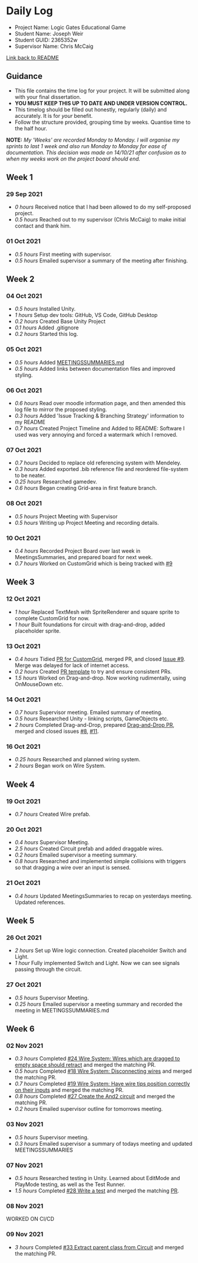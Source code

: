 # Daily Log

* Project Name: Logic Gates Educational Game
* Student Name: Joseph Weir
* Student GUID: 2365352w
* Supervisor Name: Chris McCaig

[Link back to README](../README.md)

## Guidance

* This file contains the time log for your project. It will be submitted along with your final dissertation.
* **YOU MUST KEEP THIS UP TO DATE AND UNDER VERSION CONTROL.**
* This timelog should be filled out honestly, regularly (daily) and accurately. It is for *your* benefit.
* Follow the structure provided, grouping time by weeks.  Quantise time to the half hour.

**NOTE:** *My 'Weeks' are recorded Monday to Monday. I will organise my sprints to last 1 week and also run Monday to Monday for ease of documentation. This decision was made on 14/10/21 after confusion as to when my weeks work on the project board should end.*

## Week 1

### 29 Sep 2021

* *0 hours* Received notice that I had been allowed to do my self-proposed project.
* *0.5 hours* Reached out to my supervisor (Chris McCaig) to make initial contact and thank him.

### 01 Oct 2021

* *0.5 hours* First meeting with supervisor.
* *0.5 hours* Emailed supervisor a summary of the meeting after finishing.

## Week 2

### 04 Oct 2021

* *0.5 hours* Installed Unity.
* *1 hours* Setup dev tools: GitHub, VS Code, GitHub Desktop
* *0.2 hours* Created Base Unity Project
* *0.1 hours* Added .gitignore
* *0.2 hours* Started this log.

### 05 Oct 2021

* *0.5 hours* Added [MEETINGSSUMMARIES.md](MEETINGSSUMMARIES.md)
* *0.5 hours* Added links between documentation files and improved styling.

### 06 Oct 2021

* *0.6 hours* Read over moodle information page, and then amended this log file to mirror the proposed styling.
* *0.3 hours* Added 'Issue Tracking & Branching Strategy' information to my README
* *0.7 hours* Created Project Timeline and Added to README: Software I used was very annoying and forced a watermark which I removed.

### 07 Oct 2021

* *0.7 hours* Decided to replace old referencing system with Mendeley.
* *0.3 hours* Added exported .bib reference file and reordered file-system to be neater.
* *0.25 hours* Researched gamedev.
* *0.6 hours* Began creating Grid-area in first feature branch.

### 08 Oct 2021

* *0.5 hours* Project Meeting with Supervisor
* *0.5 hours* Writing up Project Meeting and recording details.

### 10 Oct 2021

* *0.4 hours* Recorded Project Board over last week in MeetingsSummaries, and prepared board for next week. 
* *0.7 hours* Worked on CustomGrid which is being tracked with [#9](https://github.com/JosephMW/Logic-Gates-Educational-Game/issues/9)

## Week 3

### 12 Oct 2021

* *1 hour* Replaced TextMesh with SpriteRenderer and square sprite to complete CustomGrid for now.
* *1 hour* Built foundations for circuit with drag-and-drop, added placeholder sprite.

### 13 Oct 2021

* *0.4 hours* Tidied [PR for CustomGrid](https://github.com/JosephMW/Logic-Gates-Educational-Game/pull/10), merged PR, and closed [Issue #9](https://github.com/JosephMW/Logic-Gates-Educational-Game/issues/9). Merge was delayed for lack of internet access.
* *0.2 hours* Created [PR template](.github/pull_request_template.md) to try and ensure consistent PRs.
* *1.5 hours* Worked on Drag-and-drop. Now working rudimentally, using OnMouseDown etc. 

### 14 Oct 2021

* *0.7 hours* Supervisor meeting. Emailed summary of meeting.
* *0.5 hours* Researched Unity - linking scripts, GameObjects etc.
* *2 hours* Completed Drag-and-Drop, prepared [Drag-and-Drop PR](https://github.com/JosephMW/Logic-Gates-Educational-Game/pull/16), merged and closed issues [#8](https://github.com/JosephMW/Logic-Gates-Educational-Game/issues/8), [#11](https://github.com/JosephMW/Logic-Gates-Educational-Game/issues/11).

### 16 Oct 2021

* *0.25 hours* Researched and planned wiring system.
* *2 hours* Began work on Wire System.

## Week 4

### 19 Oct 2021

* *0.7 hours* Created Wire prefab.

### 20 Oct 2021

* *0.4 hours* Supervisor Meeting.
* *2.5 hours* Created Circuit prefab and added draggable wires. 
* *0.2 hours* Emailed supervisor a meeting summary.
* *0.8 hours* Researched and implemented simple collisions with triggers so that dragging a wire over an input is sensed.

### 21 Oct 2021

* *0.4 hours* Updated MeetingsSummaries to recap on yesterdays meeting. Updated references.

## Week 5

### 26 Oct 2021

* *2 hours* Set up Wire logic connection. Created placeholder Switch and Light.
* *1 hour* Fully implemented Switch and Light. Now we can see signals passing through the circuit.

### 27 Oct 2021

* *0.5 hours* Supervisor Meeting.
* *0.25 hours* Emailed supervisor a meeting summary and recorded the meeting in MEETINGSSUMMARIES.md

## Week 6

### 02 Nov 2021
* *0.3 hours* Completed [#24 Wire System: Wires which are dragged to empty space should retract](https://github.com/JosephMW/Logic-Gates-Educational-Game/issues/24) and merged the matching PR.
* *0.5 hours* Completed [#18 Wire System: Disconnecting wires](https://github.com/JosephMW/Logic-Gates-Educational-Game/issues/18) and merged the matching PR.
* *0.7 hours* Completed [#19 Wire System: Have wire tips position correctly on their inputs](https://github.com/JosephMW/Logic-Gates-Educational-Game/issues/19) and merged the matching PR.
* *0.8 hours* Completed [#27 Create the And2 circuit](https://github.com/JosephMW/Logic-Gates-Educational-Game/issues/27) and merged the matching PR.
* *0.2 hours* Emailed supervisor outline for tomorrows meeting.

### 03 Nov 2021
* *0.5 hours* Supervisor meeting.
* *0.3 hours* Emailed supervisor a summary of todays meeting and updated MEETINGSSUMMARIES

### 07 Nov 2021
* *0.5 hours* Researched testing in Unity. Learned about EditMode and PlayMode testing, as well as the Test Runner.
* *1.5 hours* Completed [#28 Write a test](https://github.com/JosephMW/Logic-Gates-Educational-Game/issues/28) and merged the matching [PR](https://github.com/JosephMW/Logic-Gates-Educational-Game/pull/34).

### 08 Nov 2021
WORKED ON CI/CD

### 09 Nov 2021
* *3 hours* Completed [#33 Extract parent class from Circuit](https://github.com/JosephMW/Logic-Gates-Educational-Game/issues/33) and merged the matching PR.